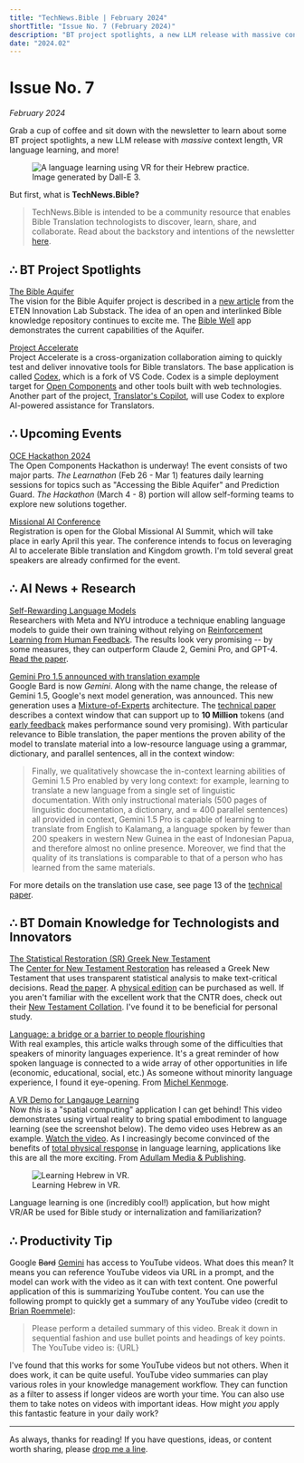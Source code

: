 ```yaml
---
title: "TechNews.Bible | February 2024"
shortTitle: "Issue No. 7 (February 2024)"
description: "BT project spotlights, a new LLM release with massive context length, VR language learning, and more!"
date: "2024.02"
---
```


<h1 class="mb-0">Issue No. 7</h1>
<div class="mt-0"><em> February 2024</em></div>

Grab a cup of coffee and sit down with the newsletter to learn about some BT project spotlights, a new LLM release with _massive_ context length, VR language learning, and more!

<figure>
  <img
    class="rounded-lg drop-shadow-2xl object-scale-down h-20 w-20"
    src="/img/issue-7.webp"
    alt="A language learning using VR for their Hebrew practice."
  />
  <figcaption>
    Image generated by Dall-E 3.
  </figcaption>
</figure>

But first, what is **TechNews.Bible?**

> TechNews.Bible is intended to be a community resource that enables Bible Translation technologists to discover, learn, share, and collaborate. Read about the backstory and intentions of the newsletter [here](https://technews.bible/about).

## ∴ BT Project Spotlights

[The Bible Aquifer](https://aquifer.bible)  
The vision for the Bible Aquifer project is described in a [new article](https://etenlab.substack.com/p/bridging-the-gap-the-bible-aquifer) from the ETEN Innovation Lab Substack. The idea of an open and interlinked Bible knowledge repository continues to excite me. The [Bible Well](https://well.bible) app demonstrates the current capabilities of the Aquifer.

[Project Accelerate](https://project-accelerate.gitbook.io/project-accelerate/project-overview/what-is-project-accelerate)  
Project Accelerate is a cross-organization collaboration aiming to quickly test and deliver innovative tools for Bible translators. The base application is called [Codex](https://project-accelerate.gitbook.io/project-accelerate/codex-base-app/what-is-codex), which is a fork of VS Code. Codex is a simple deployment target for [Open Components](https://opencomponents.io/about) and other tools built with web technologies. Another part of the project, [Translator's Copilot](https://project-accelerate.gitbook.io/project-accelerate/translators-copilot/what-is-translators-copilot), will use Codex to explore AI-powered assistance for Translators.

## ∴ Upcoming Events

[OCE Hackathon 2024](https://opencomponents.io/hackathon/schedule)  
The Open Components Hackathon is underway! The event consists of two major parts. _The Learnathon_ (Feb 26 - Mar 1) features daily learning sessions for topics such as "Accessing the Bible Aquifer" and Prediction Guard. _The Hackathon_ (March 4 - 8) portion will allow self-forming teams to explore new solutions together.

[Missional AI Conference](https://missional.ai)  
Registration is open for the Global Missional AI Summit, which will take place in early April this year. The conference intends to focus on leveraging AI to accelerate Bible translation and Kingdom growth. I'm told several great speakers are already confirmed for the event.

## ∴ AI News + Research

[Self-Rewarding Language Models](https://arxiv.org/abs/2401.10020)  
Researchers with Meta and NYU introduce a technique enabling language models to guide their own training without relying on [Reinforcement Learning from Human Feedback](https://en.wikipedia.org/wiki/Reinforcement_learning_from_human_feedback). The results look very promising -- by some measures, they can outperform Claude 2, Gemini Pro, and GPT-4. [Read the paper](https://arxiv.org/pdf/2401.10020.pdf).

[Gemini Pro 1.5 announced with translation example](https://blog.google/technology/ai/google-gemini-next-generation-model-february-2024/)  
Google Bard is now _Gemini_. Along with the name change, the release of Gemini 1.5, Google's next model generation, was announced. This new generation uses a [Mixture-of-Experts](https://arxiv.org/abs/1701.06538) architecture. The [technical paper](https://storage.googleapis.com/deepmind-media/gemini/gemini_v1_5_report.pdf) describes a context window that can support up to **10 Million** tokens (and [early feedback](https://every.to/chain-of-thought/i-spent-a-week-with-gemini-pro-1-5-it-s-fantastic) makes performance sound very promising). With particular relevance to Bible translation, the paper mentions the proven ability of the model to translate material into a low-resource language using a grammar, dictionary, and parallel sentences, all in the context window:

> Finally, we qualitatively showcase the in-context learning abilities of Gemini 1.5 Pro enabled by very long context: for example, learning to translate a new language from a single set of linguistic documentation. With only instructional materials (500 pages of linguistic documentation, a dictionary, and ≈ 400 parallel sentences) all provided in context, Gemini 1.5 Pro is capable of learning to translate from English to Kalamang, a language spoken by fewer than 200 speakers in western New Guinea in the east of Indonesian Papua, and therefore almost no online presence. Moreover, we find that the quality of its translations is comparable to that of a person who has learned from the same materials.

For more details on the translation use case, see page 13 of the [technical paper](https://storage.googleapis.com/deepmind-media/gemini/gemini_v1_5_report.pdf).

## ∴ BT Domain Knowledge for Technologists and Innovators

[The Statistical Restoration (SR) Greek New Testament](https://github.com/Center-for-New-Testament-Restoration/SR)  
The [Center for New Testament Restoration](https://greekcntr.org/home/index.htm) has released a Greek New Testament that uses transparent statistical analysis to make text-critical decisions. Read [the paper](http://jbtc.org/v28/TC-2023_Bunning.pdf). A [physical edition](https://glossahouse.com/products/statistical-restoration-greek-new-testament-srgnt) can be purchased as well. If you aren't familiar with the excellent work that the CNTR does, check out their [New Testament Collation](https://greekcntr.org/collation/index.htm). I've found it to be beneficial for personal study.

[Language: a bridge or a barrier to people flourishing](https://www.christiandaily.com/opinion/language-a-barrier-or-a-bridge-to-people-flourishing.html)  
With real examples, this article walks through some of the difficulties that speakers of minority languages experience. It's a great reminder of how spoken language is connected to a wide array of other opportunities in life (economic, educational, social, etc.) As someone without minority language experience, I found it eye-opening. From [Michel Kenmoge](https://www.sil.org/leaders/dr-michel-kenmogne).

[A VR Demo for Langauge Learning](https://x.com/jonathanahlgren/status/1760492032940732810)  
Now _this_ is a "spatial computing" application I can get behind! This video demonstrates using virtual reality to bring spatial embodiment to language learning (see the screenshot below). The demo video uses Hebrew as an example. [Watch the video](https://x.com/jonathanahlgren/status/1760492032940732810). As I increasingly become convinced of the benefits of [total physical response](https://en.wikipedia.org/wiki/Total_physical_response) in language learning, applications like this are all the more exciting. From [Adullam Media & Publishing](https://adullamcourses.com).

<figure>
  <img
    class="rounded-lg drop-shadow-2xl object-scale-down h-20 w-20 mx-auto"
    src="https://assets.buttondown.email/images/b7594683-d4c2-4196-96cb-0e2cac58d86b.png?w=400&fit=max"
    alt="Learning Hebrew in VR."
  />
  <figcaption class="text-center">
    Learning Hebrew in VR.
  </figcaption>
</figure>

Language learning is one (incredibly cool!) application, but how might VR/AR be used for Bible study or internalization and familiarization?

## ∴ Productivity Tip

Google <del>Bard</del> [Gemini](https://gemini.google.com/app) has access to YouTube videos. What does this mean? It means you can reference YouTube videos via URL in a prompt, and the model can work with the video as it can with text content. One powerful application of this is summarizing YouTube content. You can use the following prompt to quickly get a summary of any YouTube video (credit to [Brian Roemmele](https://x.com/BrianRoemmele/status/1753111424514371906?s=20)):

> Please perform a detailed summary of this video. Break it down in sequential fashion and use bullet points and headings of key points. The YouTube video is: {URL}

I've found that this works for some YouTube videos but not others. When it does work, it can be quite useful. YouTube video summaries can play various roles in your knowledge management workflow. They can function as a filter to assess if longer videos are worth your time. You can also use them to take notes on videos with important ideas. How might _you_ apply this fantastic feature in your daily work?

---

As always, thanks for reading! If you have questions, ideas, or content worth sharing, please [drop me a line](/contact).
